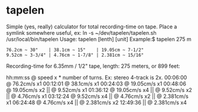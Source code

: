 # tapelen
Simple (yes, really) calculator for total recording-time on tape.
Place a symlink somewhere useful, ex: ln -s ~/dev/tapelen/tapelen.sh /usr/local/bin/tapelen
Usage: tapelen [lenth] [unit]
Example:$ tapelen 275 m 

    76.2cm ~ 30"    | 38.1cm ~ 15"    | 19.05cm ~ 7-1/2"
    9.52cm ~ 3-3/4" | 4.76cm ~ 1-7/8" | 2.381cm ~ 15/16"

Recording-time for 6.35mm / 1/2" tape, length: 275 meters, or 899 feet:

hh:mm:ss  @ speed  x * number of turns. Ex: stereo 4-track is 2x.
00:06:00  @ 76.2cm/s  x1
00:12:01  @ 38.1cm/s  x1
00:24:03  @ 19.05cm/s x1
00:48:06  @ 19.05cm/s x2 || @ 9.52cm/s x1
01:36:12  @ 19.05cm/s x4 || @ 9.52cm/s x2 || @ 4.76cm/s x1
03:12:24                    @ 9.52cm/s x4 || @ 4.76cm/s x2 || @ 2.381cm/s x1
06:24:48                                     @ 4.76cm/s x4 || @ 2.381cm/s x2
12:49:36                                                   || @ 2.381cm/s x4
